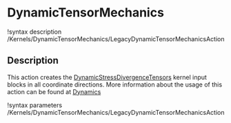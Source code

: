 # DynamicTensorMechanics

!syntax description /Kernels/DynamicTensorMechanics/LegacyDynamicTensorMechanicsAction

## Description

This action creates the [DynamicStressDivergenceTensors](/DynamicStressDivergenceTensors.md) kernel input blocks in all coordinate directions. More information about the usage of this action can be found at [Dynamics](/Dynamics.md)

!syntax parameters /Kernels/DynamicTensorMechanics/LegacyDynamicTensorMechanicsAction
